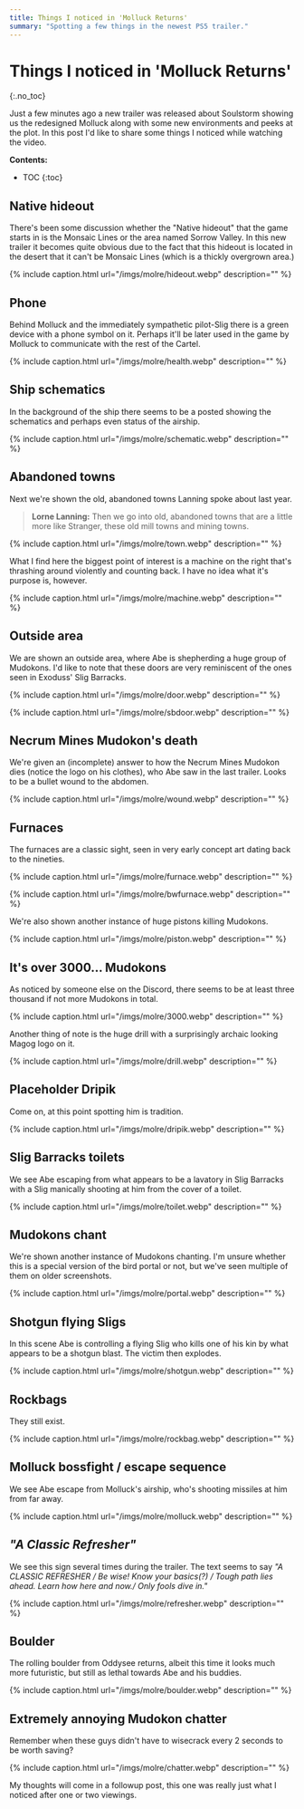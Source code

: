 ```yaml
---
title: Things I noticed in 'Molluck Returns'
summary: "Spotting a few things in the newest PS5 trailer."
---
```


# Things I noticed in 'Molluck Returns'

{:.no_toc}

Just a few minutes ago a new trailer was released about Soulstorm showing us the redesigned Molluck
along with some new environments and peeks at the plot. In this post I'd like to share some things I
noticed while watching the video.

**Contents:**

- TOC
  {:toc}

## Native hideout

There's been some discussion whether the "Native hideout" that the game starts in is the Monsaic
Lines or the area named Sorrow Valley. In this new trailer it becomes quite obvious due to the fact
that this hideout is located in the desert that it can't be Monsaic Lines (which is a thickly
overgrown area.)

{% include caption.html url="/imgs/molre/hideout.webp" description="" %}

## Phone

Behind Molluck and the immediately sympathetic pilot-Slig there is a green device with a phone
symbol on it. Perhaps it'll be later used in the game by Molluck to communicate with the rest of the
Cartel.

{% include caption.html url="/imgs/molre/health.webp" description="" %}

## Ship schematics

In the background of the ship there seems to be a posted showing the schematics and perhaps even
status of the airship.

{% include caption.html url="/imgs/molre/schematic.webp" description="" %}

## Abandoned towns

Next we're shown the old, abandoned towns Lanning spoke about last year.

> **Lorne Lanning:** Then we go into old, abandoned towns that are a little more like Stranger, these old mill towns and mining towns.

{% include caption.html url="/imgs/molre/town.webp" description="" %}

What I find here the biggest point of interest is a machine on the right that's thrashing around
violently and counting back. I have no idea what it's purpose is, however.

{% include caption.html url="/imgs/molre/machine.webp" description="" %}

## Outside area

We are shown an outside area, where Abe is shepherding a huge group of Mudokons. I'd like to note
that these doors are very reminiscent of the ones seen in Exoduss' Slig Barracks.

{% include caption.html url="/imgs/molre/door.webp" description="" %}

{% include caption.html url="/imgs/molre/sbdoor.webp" description="" %}

## Necrum Mines Mudokon's death

We're given an (incomplete) answer to how the Necrum Mines Mudokon dies (notice the logo on his
clothes), who Abe saw in the last trailer. Looks to be a bullet wound to the abdomen.

{% include caption.html url="/imgs/molre/wound.webp" description="" %}

## Furnaces

The furnaces are a classic sight, seen in very early concept art dating back to the nineties.

{% include caption.html url="/imgs/molre/furnace.webp" description="" %}

{% include caption.html url="/imgs/molre/bwfurnace.webp" description="" %}

We're also shown another instance of huge pistons killing Mudokons.

{% include caption.html url="/imgs/molre/piston.webp" description="" %}

## It's over 3000... Mudokons

As noticed by someone else on the Discord, there seems to be at least three thousand if not more
Mudokons in total.

{% include caption.html url="/imgs/molre/3000.webp" description="" %}

Another thing of note is the huge drill with a surprisingly archaic looking Magog logo on it.

{% include caption.html url="/imgs/molre/drill.webp" description="" %}

## Placeholder Dripik

Come on, at this point spotting him is tradition.

{% include caption.html url="/imgs/molre/dripik.webp" description="" %}

## Slig Barracks toilets

We see Abe escaping from what appears to be a lavatory in Slig Barracks with a Slig manically
shooting at him from the cover of a toilet.

{% include caption.html url="/imgs/molre/toilet.webp" description="" %}

## Mudokons chant

We're shown another instance of Mudokons chanting. I'm unsure whether this is a special version of
the bird portal or not, but we've seen multiple of them on older screenshots.

{% include caption.html url="/imgs/molre/portal.webp" description="" %}

## Shotgun flying Sligs

In this scene Abe is controlling a flying Slig who kills one of his kin by what appears to be a
shotgun blast. The victim then explodes.

{% include caption.html url="/imgs/molre/shotgun.webp" description="" %}

## Rockbags

They still exist.

{% include caption.html url="/imgs/molre/rockbag.webp" description="" %}

## Molluck bossfight / escape sequence

We see Abe escape from Molluck's airship, who's shooting missiles at him from far away.

{% include caption.html url="/imgs/molre/molluck.webp" description="" %}

## _"A Classic Refresher"_

We see this sign several times during the trailer. The text seems to say _"A CLASSIC REFRESHER / Be
wise! Know your basics(?) / Tough path lies ahead. Learn how here and now./ Only fools dive in."_

{% include caption.html url="/imgs/molre/refresher.webp" description="" %}

## Boulder

The rolling boulder from Oddysee returns, albeit this time it looks much more futuristic, but still
as lethal towards Abe and his buddies.

{% include caption.html url="/imgs/molre/boulder.webp" description="" %}

## Extremely annoying Mudokon chatter

Remember when these guys didn't have to wisecrack every 2 seconds to be worth saving?

{% include caption.html url="/imgs/molre/chatter.webp" description="" %}

My thoughts will come in a followup post, this one was really just what I noticed after one or two
viewings.
